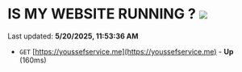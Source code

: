 # IS MY WEBSITE RUNNING ? [![](https://img.shields.io/static/v1?label=Sponsor&message=%E2%9D%A4&logo=GitHub&color=%23fe8e86)](https://github.com/sponsors/Youssef-Lehmam)

Last updated: **5/20/2025, 11:53:36 AM**

- `GET` [https://youssefservice.me](https://youssefservice.me) - **Up** (160ms)
